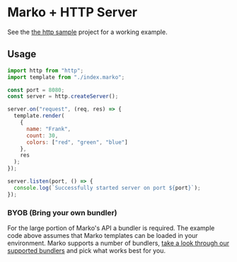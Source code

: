 # Marko + HTTP Server

See the [the http sample](https://github.com/marko-js/examples/tree/master/examples/vite-http)
project for a working example.

## Usage

```js
import http from "http";
import template from "./index.marko";

const port = 8080;
const server = http.createServer();

server.on("request", (req, res) => {
  template.render(
    {
      name: "Frank",
      count: 30,
      colors: ["red", "green", "blue"]
    },
    res
  );
});

server.listen(port, () => {
  console.log(`Successfully started server on port ${port}`);
});
```

### BYOB (Bring your own bundler)

For the large portion of Marko's API a bundler is required. The example code above assumes that Marko templates can be loaded in your environment.
Marko supports a number of bundlers, [take a look through our supported bundlers](#bundler-integrations) and pick what works best for you.
